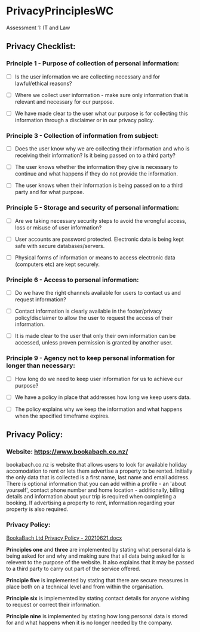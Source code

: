 # PrivacyPrinciplesWC
Assessment 1: IT and Law
<!-- nice work, perhaps some of the actionable items could be more specific: -->
## Privacy Checklist:

### Principle 1 - Purpose of collection of personal information:
- [ ] Is the user information we are collecting necessary and for lawful/ethical reasons? <!-- also necessary -->

- [ ] Where we collect user information - make sure only information that is relevant and necessary for our purpose.
- [ ] We have made clear to the user what our purpose is for collecting this information through a disclaimer or in our privacy policy.

### Principle 3 - Collection of information from subject:
- [ ] Does the user know why we are collecting their information and who is receiving their information? Is it being passed on to a third party? <!-- excellent summary of secondary data use --> 

- [ ] The user knows whether the information they give is necessary to continue and what happens if they do not provide the information.
- [ ] The user knows when their information is being passed on to a third party and for what purpose.

### Principle 5 - Storage and security of personal information:
- [ ] Are we taking necessary security steps to avoid the wrongful access, loss or misuse of user information? 

- [ ] User accounts are password protected. Electronic data is being kept safe with secure databases/servers. 
- [ ] Physical forms of information or means to access electronic data (computers etc) are kept securely.   

### Principle 6 - Access to personal information:
- [ ] Do we have the right channels available for users to contact us and request information?

- [ ] Contact information is clearly available in the footer/privacy policy/disclaimer to allow the user to request the access of their information.
- [ ] It is made clear to the user that only their own information can be accessed, unless proven permission is granted by another user.

### Principle 9 - Agency not to keep personal information for longer than necessary:
- [ ] How long do we need to keep user information for us to achieve our purpose? 

- [ ] We have a policy in place that addresses how long we keep users data.
- [ ] The policy explains why we keep the information and what happens when the specified timeframe expires.


## Privacy Policy:

### Website: https://www.bookabach.co.nz/
bookabach.co.nz is website that allows users to look for available holiday accomodation to rent or lets them advertise a property to be rented. 
Initially the only data that is collected is a first name, last name and email address. There is optional information that you can add within a profile - an 'about yourself', contact phone number and home location - additionally, billing details and information about your trip is required when completing a booking.
If advertising a property to rent, information regarding your property is also required.


### Privacy Policy:
[BookaBach Ltd Privacy Policy - 20210621.docx](https://github.com/mjkenno/PrivacyPrinciplesWC/files/6081815/BookaBach.Ltd.Privacy.Policy.-.20210621.docx)

**Principles one** and **three** are implemented by stating what personal data is being asked for and why and making sure that all data being asked for is relevent to the purpose of the website. It also explains that it may be passed to a third party to carry out part of the service offered.

**Principle five** is implemented by stating that there are secure measures in place both on a technical level and from within the organisation.

**Principle six** is implememted by stating contact details for anyone wishing to request or correct their information.

**Principle nine** is implemented by stating how long personal data is stored for and what happens when it is no longer needed by the company. 
